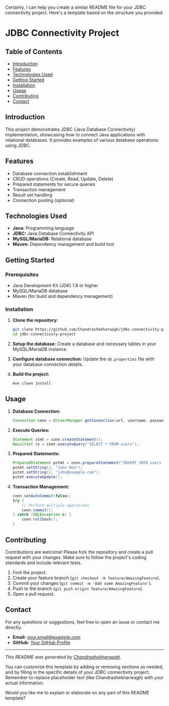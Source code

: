 Certainly, I can help you create a similar README file for your JDBC connectivity project. Here's a template based on the structure you provided:

# JDBC Connectivity Project

## Table of Contents
- [Introduction](#introduction)
- [Features](#features)
- [Technologies Used](#technologies-used)
- [Getting Started](#getting-started)
- [Installation](#installation)
- [Usage](#usage)
- [Contributing](#contributing)
- [Contact](#contact)

## Introduction
This project demonstrates JDBC (Java Database Connectivity) implementation, showcasing how to connect Java applications with relational databases. It provides examples of various database operations using JDBC.

## Features
- Database connection establishment
- CRUD operations (Create, Read, Update, Delete)
- Prepared statements for secure queries
- Transaction management
- Result set handling
- Connection pooling (optional)

## Technologies Used
- **Java:** Programming language
- **JDBC:** Java Database Connectivity API
- **MySQL/MariaDB:** Relational database
- **Maven:** Dependency management and build tool

## Getting Started

### Prerequisites
- Java Development Kit (JDK) 1.8 or higher
- MySQL/MariaDB database
- Maven (for build and dependency management)

### Installation
1. **Clone the repository:**
   ```bash
   git clone https://github.com/Chandrashekharwagh/jdbc-connectivity-project.git
   cd jdbc-connectivity-project
   ```

2. **Setup the database:**
   Create a database and necessary tables in your MySQL/MariaDB instance.

3. **Configure database connection:**
   Update the `db.properties` file with your database connection details.

4. **Build the project:**
   ```bash
   mvn clean install
   ```

## Usage
1. **Database Connection:**
   ```java
   Connection conn = DriverManager.getConnection(url, username, password);
   ```

2. **Execute Queries:**
   ```java
   Statement stmt = conn.createStatement();
   ResultSet rs = stmt.executeQuery("SELECT * FROM users");
   ```

3. **Prepared Statements:**
   ```java
   PreparedStatement pstmt = conn.prepareStatement("INSERT INTO users (name, email) VALUES (?, ?)");
   pstmt.setString(1, "John Doe");
   pstmt.setString(2, "john@example.com");
   pstmt.executeUpdate();
   ```

4. **Transaction Management:**
   ```java
   conn.setAutoCommit(false);
   try {
       // Perform multiple operations
       conn.commit();
   } catch (SQLException e) {
       conn.rollback();
   }
   ```

## Contributing
Contributions are welcome! Please fork the repository and create a pull request with your changes. Make sure to follow the project's coding standards and include relevant tests.

1. Fork the project.
2. Create your feature branch (`git checkout -b feature/AmazingFeature`).
3. Commit your changes (`git commit -m 'Add some AmazingFeature'`).
4. Push to the branch (`git push origin feature/AmazingFeature`).
5. Open a pull request.

## Contact
For any questions or suggestions, feel free to open an issue or contact me directly:
- **Email:** your.email@example.com
- **GitHub:** [Your GitHub Profile](https://github.com/Chandrashekharwagh)

---
*This README was generated by [Chandrashekharwagh](https://github.com/Chandrashekharwagh).*

You can customize this template by adding or removing sections as needed, and by filling in the specific details of your JDBC connectivity project. Remember to replace placeholder text (like Chandrashekharwagh) with your actual information.

Would you like me to explain or elaborate on any part of this README template?
